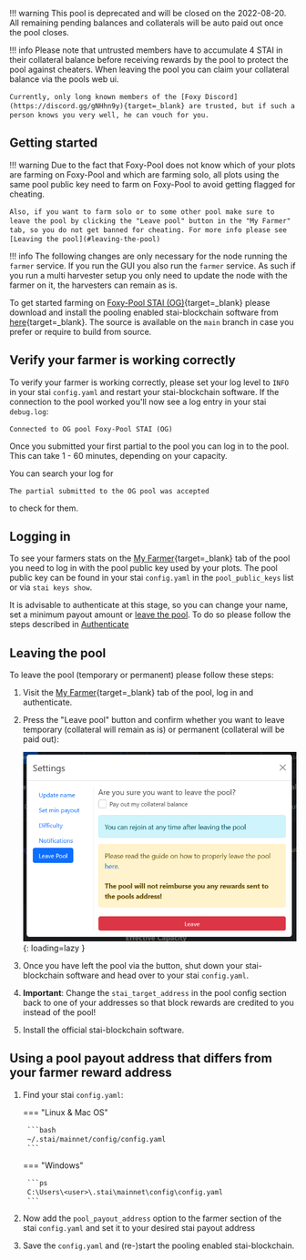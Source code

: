 !!! warning
    This pool is deprecated and will be closed on the 2022-08-20. All remaining pending balances and collaterals will be auto paid out once the pool closes.

!!! info
    Please note that untrusted members have to accumulate 4 STAI in their collateral balance before receiving rewards by the pool to protect the pool against cheaters. When leaving the pool you can claim your collateral balance via the pools web ui.

    Currently, only long known members of the [Foxy Discord](https://discord.gg/gNHhn9y){target=_blank} are trusted, but if such a person knows you very well, he can vouch for you.

## Getting started

!!! warning
    Due to the fact that Foxy-Pool does not know which of your plots are farming on Foxy-Pool and which are farming solo, all plots using the same pool public key need to farm on Foxy-Pool to avoid getting flagged for cheating.

    Also, if you want to farm solo or to some other pool make sure to leave the pool by clicking the "Leave pool" button in the "My Farmer" tab, so you do not get banned for cheating. For more info please see [Leaving the pool](#leaving-the-pool)

!!! info
    The following changes are only necessary for the node running the `farmer` service. If you run the GUI you also run the `farmer` service. As such if you run a multi harvester setup you only need to update the node with the farmer on it, the harvesters can remain as is.

To get started farming on [Foxy-Pool STAI (OG)](https://stai-og.foxypool.io){target=_blank} please download and install the pooling enabled stai-blockchain software from [here](https://github.com/foxypool/stai-blockchain/releases/latest){target=_blank}. The source is available on the `main` branch in case you prefer or require to build from source.

## Verify your farmer is working correctly

To verify your farmer is working correctly, please set your log level to `INFO` in your stai `config.yaml` and restart your stai-blockchain software.
If the connection to the pool worked you'll now see a log entry in your stai `debug.log`:
```
Connected to OG pool Foxy-Pool STAI (OG)
```

Once you submitted your first partial to the pool you can log in to the pool. This can take 1 - 60 minutes, depending on your capacity.

You can search your log for
```
The partial submitted to the OG pool was accepted
```
to check for them.

## Logging in

To see your farmers stats on the [My Farmer](https://stai-og.foxypool.io/my-farmer){target=_blank} tab of the pool you need to log in with the pool public key used by your plots. The pool public key can be found in your stai `config.yaml` in the `pool_public_keys` list or via `stai keys show`.

It is advisable to authenticate at this stage, so you can change your name, set a minimum payout amount or [leave the pool](#leaving-the-pool). To do so please follow the steps described in [Authenticate](authenticate.md)

## Leaving the pool

To leave the pool (temporary or permanent) please follow these steps:

1. Visit the [My Farmer](https://stai-og.foxypool.io/my-farmer){target=_blank} tab of the pool, log in and authenticate.
2. Press the "Leave pool" button and confirm whether you want to leave temporary (collateral will remain as is) or permanent (collateral will be paid out):

    ![leave pool](../../../../assets/img/getting-started/leave-chia-pool.png){: loading=lazy }

3. Once you have left the pool via the button, shut down your stai-blockchain software and head over to your stai `config.yaml`.
4. **Important**: Change the `stai_target_address` in the pool config section back to one of your addresses so that block rewards are credited to you instead of the pool!
5. Install the official stai-blockchain software.

## Using a pool payout address that differs from your farmer reward address

1. Find your stai `config.yaml`:
   
    === "Linux & Mac OS"

        ```bash
        ~/.stai/mainnet/config/config.yaml
        ```
   
    === "Windows"

        ```ps
        C:\Users\<user>\.stai\mainnet\config\config.yaml
        ```

2. Now add the `pool_payout_address` option to the farmer section of the stai `config.yaml` and set it to your desired stai payout address

3. Save the `config.yaml` and (re-)start the pooling enabled stai-blockchain.
